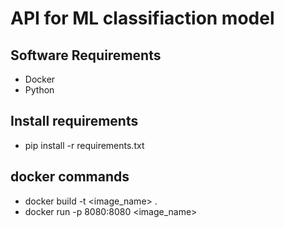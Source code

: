 # API for ML classifiaction model

## Software Requirements

- Docker
- Python

## Install requirements

- pip install -r requirements.txt
  
## docker commands
  
- docker build -t <image_name> .
- docker run -p 8080:8080 <image_name>